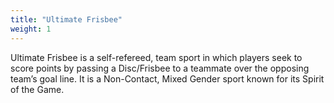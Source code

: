 ```yaml
---
title: "Ultimate Frisbee"
weight: 1
---
```


Ultimate Frisbee is a self-refereed, team sport in which players seek to score
points by passing a Disc/Frisbee to a teammate over the opposing team’s goal
line. It is a Non-Contact, Mixed Gender sport known for its Spirit of the Game.
